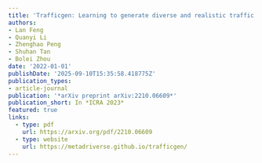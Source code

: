 ```yaml
---
title: 'Trafficgen: Learning to generate diverse and realistic traffic scenarios'
authors:
- Lan Feng
- Quanyi Li
- Zhenghao Peng
- Shuhan Tan
- Bolei Zhou
date: '2022-01-01'
publishDate: '2025-09-10T15:35:58.418775Z'
publication_types:
- article-journal
publication: '*arXiv preprint arXiv:2210.06609*'
publication_short: In *ICRA 2023*
featured: true
links:
  - type: pdf
    url: https://arxiv.org/pdf/2210.06609
  - type: website
    url: https://metadriverse.github.io/trafficgen/
---
```

